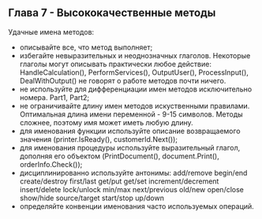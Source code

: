 ## Глава 7 - Высококачественные методы
Удачные имена методов:
- описывайте все, что метод выполняет;
- избегайте невыразительных и неоднозначных глаголов. Некоторые глаголы могут описывать практически любое действие: HandleCalculation(), PerformServices(), OutputUser(), ProcessInput(), DealWithOutput() не говорят о работе методов почти ничего.
- не используйте для дифференциации имен методов исключительно номера. Part1, Part2;
- не ограничивайте длину имен методов искуственными правилами. Оптимальная длина имени переменной - 9-15 символов. Методы сложнее, поэтому имя может иметь любую длину.
- для именования функции используйте описание возвращаемого значения (printer.IsReady(), customerId.Next());
- для именования процедуры используйте выразительный глагол, дополняя его объектом (PrintDocument(), document.Print(), orderInfo.Check());
- дисциплинированно используйте антонимы:
add/remove
begin/end
create/destroy
first/last
get/put
get/set
increment/decrement
insert/delete
lock/unlock
min/max
next/previous
old/new
open/close
show/hide
source/target
start/stop
up/down
- определяйте конвенции именования часто используемых операций.